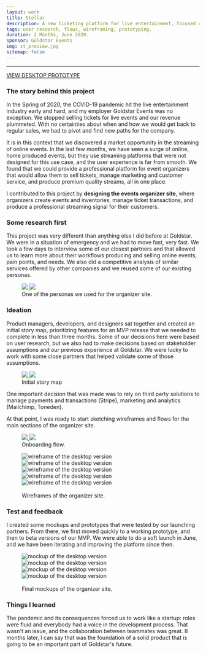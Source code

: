 ```yaml
---
layout: work
title: Stellar
description: A new ticketing platform for live entertainment, focused on online events.
tags: user research, flows, wireframing, prototyping.
duration: 2 Months, June 2020.
sponsor: Goldstar Events
img: st_preview.jpg
sitemap: false
---
```

<script src="/flickity.js"></script>
<hr>
<a href="/work/projects/a288d20020c6de3a6926698a5b7f0a39adce6c79/protos/st-proto/index.html#/screens" class="button">VIEW DESKTOP PROTOTYPE</a>

### The story behind this project

In the Spring of 2020, the COVID-19 pandemic hit the live entertainment industry early and hard, and my employer Goldstar Events was no exception. We stopped selling tickets for live events and our revenue plummeted. With no certainties about when and how we would get back to regular sales, we had to pivot and find new paths for the company.

It is in this context that we discovered a market opportunity in the streaming of online events. In the last few months, we have seen a surge of online, home produced events, but they use streaming platforms that were not designed for this use case, and the user experience is far from smooth. We found that we could provide a professional platform for event organizers that would allow them to sell tickets, manage marketing and customer service, and produce premium quality streams, all in one place.

I contributed to this project by **designing the events organizer site**, where organizers create events and inventories, manage ticket transactions, and produce a professional streaming signal for their customers.

### Some research first

This project was very different than anything else I did before at Goldstar. We were in a situation of emergency and we had to move fast, very fast. We took a few days to interview some of our closest partners and that allowed us to learn more about their workflows producing and selling online events, pain points, and needs. We also did a competitive analysis of similar services offered by other companies and we reused some of our existing personas.

<figure>
<!-- thumbnail image wrapped in a link -->
<a href="#img0">
  <img src="/images/stellar_persona_small.jpg" class="thumbnail">
</a>

<!-- lightbox container hidden with CSS -->
<a href="#_" class="lightbox" id="img0">
  <img src="/images/stellar_persona.jpg">
</a>
<figcaption>One of the personas we used for the organizer site.</figcaption>
</figure>

### Ideation

Product managers, developers, and designers sat together and created an initial story map, prioritizing features for an MVP release that we needed to complete in less than three months. Some of our decisions here were based on user research, but we also had to make decisions based on stakeholder assumptions and our previous experience at Goldstar. We were lucky to work with some close partners that helped validate some of those assumptions.

<figure>
<!-- thumbnail image wrapped in a link -->
<a href="#img1">
  <img src="/images/stellar-storymap_small.jpg" class="thumbnail">
</a>

<!-- lightbox container hidden with CSS -->
<a href="#_" class="lightbox" id="img1">
  <img src="/images/stellar-storymap.jpg">
</a>
<figcaption>Initial story map</figcaption>
</figure>

One important decision that was made was to rely on third party solutions to manage payments and transactions (Stripe), marketing and analytics (Mailchimp, Toneden).

At that point, I was ready to start sketching wireframes and flows for the main sections of the organizer site.

<figure>
  <!-- thumbnail image wrapped in a link -->
  <a href="#img11">
    <img src="/images/st-onboarding_flow_small.jpg" class="thumbnail">
  </a>
  <!-- lightbox container hidden with CSS -->
  <a href="#_" class="lightbox" id="img11">
    <img src="/images/st-onboarding_flow.jpg">
  </a>
  <figcaption>Onboarding flow.</figcaption>
</figure>

<figure>
  <div class="carousel" data-flickity='{ "imagesLoaded": true, "percentPosition": false }'>
    <img src="/images/st-wire1.jpg" alt="wireframe of the desktop version">
    <img src="/images/st-wire2.jpg" alt="wireframe of the desktop version">
    <img src="/images/st-wire3.jpg" alt="wireframe of the desktop version">
    <img src="/images/st-wire4.jpg" alt="wireframe of the desktop version">
    <img src="/images/st-wire5.jpg" alt="wireframe of the desktop version">
  </div>
  <br>
  <figcaption>Wireframes of the organizer site.</figcaption>
</figure>

### Test and feedback

I created some mockups and prototypes that were tested by our launching partners. From there, we first moved quickly to a working prototype, and then to beta versions of our MVP. We were able to do a soft launch in June, and we have been iterating and improving the platform since then.

<figure>
  <div class="carousel" data-flickity='{ "imagesLoaded": true, "percentPosition": false }'>
    <img src="/images/st-mock1.jpg" alt="mockup of the desktop version">
    <img src="/images/st-mock2.jpg" alt="mockup of the desktop version">
    <img src="/images/st-mock3.jpg" alt="mockup of the desktop version">
    <img src="/images/st-mock5.jpg" alt="mockup of the desktop version">
  </div>
  <br>
  <figcaption>Final mockups of the organizer site.</figcaption>
</figure>

### Things I learned

The pandemic and its consequences forced us to work like a startup: roles were fluid and everybody had a voice in the development process. That wasn't an issue, and the collaboration between teammates was great. 8 months later, I can say that was the foundation of a solid product that is going to be an important part of Goldstar's future.

